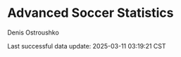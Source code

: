 # Advanced Soccer Statistics
Denis Ostroushko

<!-- gfm -->

Last successful data update: 2025-03-11 03:19:21 CST
